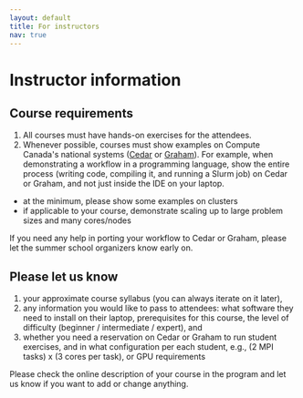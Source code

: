 ```yaml
---
layout: default
title: For instructors
nav: true
---
```


# Instructor information

## Course requirements

1. All courses must have hands-on exercises for the attendees.
1. Whenever possible, courses must show examples on Compute Canada's national systems
   ([Cedar](https://docs.computecanada.ca/wiki/Cedar) or
   [Graham](https://docs.computecanada.ca/wiki/Graham)). For example, when demonstrating a workflow in a
   programming language, show the entire process (writing code, compiling it, and running a Slurm job) on
   Cedar or Graham, and not just inside the IDE on your laptop.
  - at the minimum, please show some examples on clusters
  - if applicable to your course, demonstrate scaling up to large problem sizes and many cores/nodes

If you need any help in porting your workflow to Cedar or Graham, please let the summer school organizers
know early on.

## Please let us know

1. your approximate course syllabus (you can always iterate on it later),
1. any information you would like to pass to attendees: what software they need to install on their
   laptop, prerequisites for this course, the level of difficulty (beginner / intermediate / expert), and
1. whether you need a reservation on Cedar or Graham to run student exercises, and in what configuration
   per each student, e.g., (2 MPI tasks) x (3 cores per task), or GPU requirements

Please check the online description of your course in the program and let us know if you want to add or
change anything.
